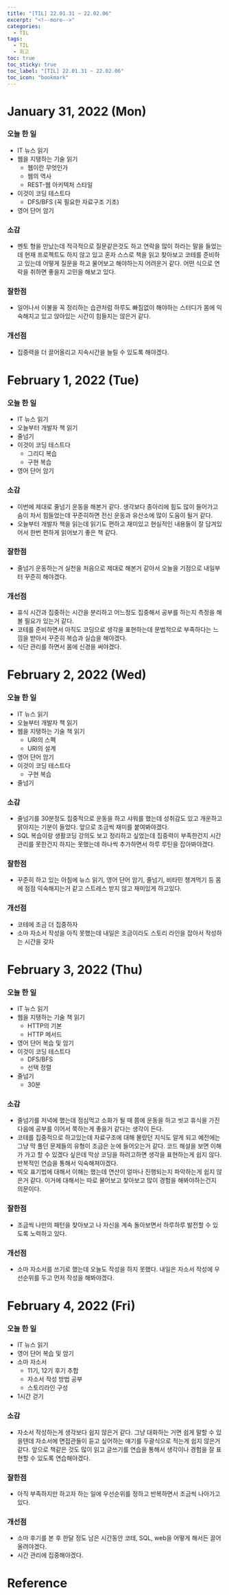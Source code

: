 ```yaml
---
title: "[TIL] 22.01.31 ~ 22.02.06"
excerpt: "<!--more-->"
categories:
  - TIL
tags:
  - TIL
  - 회고
toc: true
toc_sticky: true
toc_label: "[TIL] 22.01.31 ~ 22.02.06"
toc_icon: "bookmark"
---
```


# January 31, 2022 (Mon)

### 오늘 한 일
- IT 뉴스 읽기
- 웹을 지탱하는 기술 읽기
  - 웹이란 무엇인가
  - 웹의 역사
  - REST-웹 아키텍처 스타일
- 이것이 코딩 테스트다
  - DFS/BFS (꼭 필요한 자료구조 기초)
- 영어 단어 암기

### 소감
- 멘토 형을 만났는데 적극적으로 질문같은것도 하고 연락을 많이 하라는 말을 들었는데 현재 프로젝트도 하지 않고 있고 혼자 스스로 책을 읽고 찾아보고 코테를 준비하고 있는데
어떻게 질문을 하고 물어보고 해야하는지 어려운거 같다. 어떤 식으로 연락을 취하면 좋을지 고민을 해보고 있다. 

### 잘한점
- 일어나서 이불을 꼭 정리하는 습관처럼 하루도 빠짐없이 해야하는 스터디가 몸에 익숙해지고 있고 앉아있는 시간이 힘들지는 않은거 같다.

### 개선점
- 집중력을 더 끌어올리고 지속시간을 늘릴 수 있도록 해야겠다.

# February 1, 2022 (Tue)

### 오늘 한 일
- IT 뉴스 읽기
- 오늘부터 개발자 책 읽기
- 줄넘기
- 이것이 코딩 테스트다
  - 그리디 복습
  - 구현 복습
- 영어 단어 암기

### 소감
- 이번에 제대로 줄넘기 운동을 해본거 같다. 생각보다 종아리에 힘도 많이 들어가고 숨이 차서 힘들었는데 꾸준히하면 전신 운동과 유산소에 많이 도움이 될거 같다.
- 오늘부터 개발자 책을 읽는데 읽기도 편하고 재미있고 현실적인 내용들이 잘 담겨있어서 한번 편하게 읽어보기 좋은 책 같다.

### 잘한점
- 줄넘기 운동하는거 실천을 처음으로 제대로 해본거 같아서 오늘을 기점으로 내일부터 꾸준히 해야겠다.

### 개선점
- 휴식 시간과 집중하는 시간을 분리하고 어느정도 집중해서 공부를 하는지 측정을 해볼 필요가 있는거 같다.
- 코테를 준비하면서 아직도 코딩으로 생각을 표현하는데 문법적으로 부족하다는 느낌을 받아서 꾸준히 복습과 실습을 해야겠다.
- 식단 관리를 하면서 몸에 신경을 써야겠다.

# February 2, 2022 (Wed)

### 오늘 한 일
- IT 뉴스 읽기
- 오늘부터 개발자 책 읽기
- 웹을 지탱하는 기술 책 읽기
  - URI의 스펙
  - URI의 설계
- 영어 단어 암기
- 이것이 코딩 테스트다
  - 구현 복습
- 줄넘기

### 소감
- 줄넘기를 30분정도 집중적으로 운동을 하고 샤워를 했는데 성취감도 있고 개운하고 맑아지는 기분이 들었다. 앞으로 조금씩 재미를 붙여봐야겠다.
- SQL 복습이랑 생활코딩 강의도 보고 정리하고 싶었는데 집중력이 부족한건지 시간관리를 못한건지 하지는 못했는데 하나씩 추가하면서 하루 루틴을 잡아봐야겠다. 

### 잘한점
- 꾸준히 하고 있는 아침에 뉴스 읽기, 영어 단어 암기, 줄넘기, 비타민 챙겨먹기 등 몸에 점점 익숙해지는거 같고 스트레스 받지 않고 재미있게 하고있다.

### 개선점
- 코테에 조금 더 집중하자
- 소마 자소서 작성을 아직 못했는데 내일은 조금이라도 스토리 라인을 잡아서 작성하는 시간을 갖자

# February 3, 2022 (Thu)

### 오늘 한 일
- IT 뉴스 읽기
- 웹을 지탱하는 기술 책 읽기
  - HTTP의 기본
  - HTTP 메서드
- 영어 단어 복습 및 암기
- 이것이 코딩 테스트다
  - DFS/BFS
  - 선택 정렬
- 줄넘기
  - 30분

### 소감
- 줄넘기를 저녁에 했는데 점심먹고 소화가 될 때 쯤에 운동을 하고 씻고 휴식을 가진 다음에 공부를 이어서 쭉하는게 좋을거 같다는 생각이 든다.
- 코테를 집중적으로 하고있는데 자료구조에 대해 몰랐던 지식도 알게 되고 예전에는 그냥 막 풀던 문제들의 유형이 조금은 눈에 들어오는거 같다. 코드 해설을 보면 이해가 가고 할 수 있겠다 싶은데 막상 코딩을 하려고하면 생각을 표현하는게 쉽지 않다. 반복적인 연습을 통해서 익숙해져야겠다.
- 빅오 표기법에 대해서 이해는 했는데 연산이 얼마나 진행되는지 파악하는게 쉽지 않은거 같다. 이거에 대해서는 따로 물어보고 찾아보고 많이 경험을 해봐야하는건지 의문이다. 

### 잘한점
- 조금씩 나만의 패턴을 찾아보고 나 자신을 계속 돌아보면서 하루하루 발전할 수 있도록 노력하고 있다.

### 개선점
- 소마 자소서를 쓰기로 했는데 오늘도 작성을 하지 못했다. 내일은 자소서 작성에 우선순위를 두고 먼저 작성을 해봐야겠다.

# February 4, 2022 (Fri)

### 오늘 한 일
- IT 뉴스 읽기
- 영어 단어 복습 및 암기
- 소마 자소서
  - 11기, 12기 후기 추합
  - 자소서 작성 방법 공부
  - 스토리라인 구성
- 1시간 걷기

### 소감
- 자소서 작성하는게 생각보다 쉽지 않은거 같다. 그냥 대화하는 거면 쉽게 말할 수 있을텐데 자소서에 면접관들이 듣고 싶어하는 얘기를 두괄식으로 적는게 쉽지 않은거같다.
앞으로 책같은 것도 많이 읽고 글쓰기를 연습을 통해서 생각이나 경험을 잘 표현할 수 있도록 연습해야겠다.

### 잘한점
- 아직 부족하지만 하고자 하는 일에 우선순위를 정하고 반복하면서 조금씩 나아가고 있다.

### 개선점
- 소마 후기를 본 후 한달 정도 남은 시간동안 코테, SQL, web을 어떻게 해서든 끌어올려야겠다.
- 시간 관리에 집중해야겠다.

# Reference